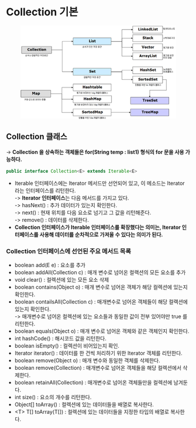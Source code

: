 # Collection 기본

<figure><img src="../../../.gitbook/assets/image (8) (1).png" alt=""><figcaption></figcaption></figure>

## Collection 클래스

\-> **Collection 을 상속하는 객체들은 for(String temp : list1) 형식의 for 문을 사용 가능하다.**&#x20;

```java
public interface Collection<E> extends Iterable<E>
```

* Iterable 인터페이스에는 Iterator 메서드만 선언되어 있고, 이 메소드는 Iterator 라는 인터페이스를 리턴한다.\
  \-> **Iterator 인터페이스**는 다음 메서드를 가지고 있다.\
  \-> hasNext() : 추가 데이터가 있는지 확인한다.\
  \-> next() : 현재 위치를 다음 요소로 넘기고 그 값을 리턴해준다.\
  \-> remove() : 데이터를 삭제한다.
* **Collection 인터페이스가 Iterable 인터페이스를 확장했다는 의미는, Iterator 인터페이스를 사용해 데이터를 순차적으로 가져올 수 있다는 의미가 된다.**

### Collection 인터페이스에 선언된 주요 메서드 목록

* boolean add(E e) : 요소를 추가
* boolean addAll(Collection c) : 매개 변수로 넘어온 컬랙션의 모든 요소를 추가
* void clear() : 컬렉션에 있는 모든 요소 삭제
* boolean contains(Object o) : 매개 변수로 넘어온 객체가 해당 컬렉션에 있는지 확인한다.
* boolean contailsAll(Collection c) : 매개변수로 넘어온 객체들이 해당 컬랙션에 있는지 확인한다. \
  \-> 매개변수로 넘어온 컬렉션에 있는 요소들과 동일한 값이 전부 있어야만 true 를 리턴한다.
* boolean equals(Object o) : 매개 변수로 넘어온 객체와 같은 객체인지 확인한다.
* int hashCode() : 해시코드 값을 리턴한다.
* boolean isEmpty() : 컬렉션이 비어있는지 확인.
* Iterator iterator() : 데이터를 한 건씩 처리하기 위한 Iterator 객체를 리턴한다.
* boolean remove(Object o) : 매개 변수와 동일한 객체를 삭제한다.
* boolean remove(Collection) : 매개변수로 넘어온 객체들을 해당 컬렉션에서 삭제한다.
* boolean retainAll(Collection) : 매개변수로 넘어온 객체들만을 컬렉션에 남겨둔다.
* int size() : 요소의 개수를 리턴한다.
* Object\[] toArray() : 컬렉션에 있는 데이터들을 배열로 복사한다.
* \<T> T\[] toArray(T\[]) : 컬렉션에 있는 데이터들을 지정한 타입의 배열로 복사한다. &#x20;


